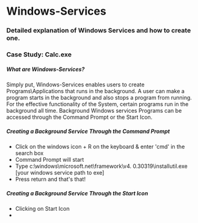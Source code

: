 # Windows-Services
### Detailed explanation of Windows Services and how to create one.
### Case Study: Calc.exe 



##### What are Windows-Services?
Simply put, Windows-Services enables users to create Programs\Applications that runs in the background. A user can make a program starts in the background and  also stops a program from running. For the effective functionality of the System, certain programs run in the background all time. Background Windows services Programs can be accessed through the Command Prompt or the Start Icon.


##### Creating a Background Service Through the Command Prompt

- Click on the windows icon + R on the keyboard & enter 'cmd' in the search box
- Command Prompt will start
- Type c:\windows\microsoft.net\framework\v4. 0.30319\installutil.exe [your windows service path to exe]
- Press return and that's that!

##### Creating a Background Service Through the Start Icon

- Clicking on Start Icon
- 
